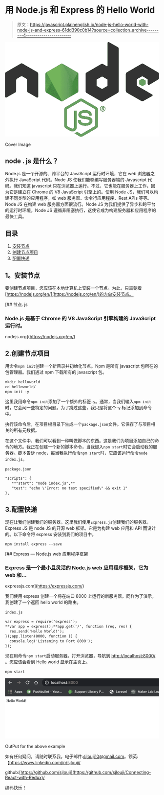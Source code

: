 # 用 Node.js 和 Express 的 Hello World

> 原文：<https://javascript.plainenglish.io/node-js-hello-world-with-node-js-and-express-61dd390c0b14?source=collection_archive---------4----------------------->

![](img/bccf76dc1b2ad1b7f3f2e42952483c3b.png)

Cover Image

## **node . js 是什么？**

Node.js 是一个开源的、跨平台的 JavaScript 运行时环境，它在 web 浏览器之外执行 JavaScript 代码。Node JS 使我们能够编写服务器端的 Javascript 代码。我们知道 javascript 只在浏览器上运行。不过，它也能在服务器上工作，因为它是建立在 Chrome 的 V8 JavaScript 引擎上的。使用 Node JS，我们可以构建不同类型的应用程序，如 web 服务器、命令行应用程序、Rest APIs 等等。Node JS 在构建 web 服务器方面很流行。Node JS 为我们提供了异步和跨平台的运行时环境。Node JS 遵循非阻塞执行，这使它成为构建服务器和应用程序的最快工具。

## **目录**

1.  [安装节点](#46bc)
2.  [创建节点项目](#21f4)
3.  [配置快递](#395a)

## **1。安装节点**

要创建节点项目，您应该在本地计算机上安装一个节点。为此，只需朝着[https://nodejs.org/en/](https://nodejs.org/en/)的方向安装节点。

[](https://nodejs.org/en/) [## 节点. js

### Node.js 是基于 Chrome 的 V8 JavaScript 引擎构建的 JavaScript 运行时。

nodejs.org](https://nodejs.org/en/) 

## 2.**创建节点项目**

用命令`npm init`创建一个新目录并初始化节点。Npm 是所有 javascript 包所在的包管理器。我们通过 npm 下载所有的 javascript 包。

```
mkdir helloworld
cd helloworld/
npm init -y
```

这里我用命令`npm init`添加了一个额外的标签`-y`。通常，当我们输入`npm init`时，它会问一些特定的问题。为了跳过这些，我只是将这个-y 标记添加到命令中。

执行该命令后，在项目根目录下生成一个`package.json`文件。它保存了与项目相关的所有元数据。

在这个文件中，我们可以看到一种叫做脚本的东西。这是我们为项目添加自己的命令的地方。我正在创建一个新的脚本命令，当我键入`npm start`时它会启动我的服务器。脚本告诉 node，每当我执行命令`npm start`时，它应该运行命令`node index.js`。

`package.json`

```
"scripts": {
   **"start": "node index.js",**
   "test": "echo \"Error: no test specified\" && exit 1"
},
```

## 3.**配置快递**

现在让我们创建我们的服务器。这里我们使用`Express.js`创建我们的服务器。Express JS 是 node JS 的开源 web 框架。它是为构建 web 应用和 API 而设计的。以下命令将 express 安装到我们的项目中。

```
npm install express --save
```

[](https://expressjs.com/) [## Express — Node.js web 应用程序框架

### Express 是一个最小且灵活的 Node.js web 应用程序框架，它为 web 和…

expressjs.com](https://expressjs.com/) 

我们使用 express 创建一个将在端口 8000 上运行的新服务器。同样为了演示，我创建了一个返回 hello world 的路由。

`index.js`

```
var express = require('express');
**var app = express();**app.get('/', function (req, res) {
  res.send('Hello World!');
});app.listen(8000, function () {
  console.log('Listening to Port 8000');
});
```

现在用命令`npm start`启动服务器。打开浏览器，导航到 [http://localhost:8000/](http://localhost:8000/) 。您应该会看到 Hello world 显示在主页上。

```
npm start
```

![](img/527ee396275f94112f6c96609ce2b3a9.png)

OutPut for the above example

如有任何疑问，请随时联系我。电子邮件:sjlouji10@gmail.com。领英:【https://www.linkedin.com/in/sjlouji/ 

github:[https://github.com/sjlouji](https://github.com/sjlouji/Connecting-React-with-Redux)/

编码快乐！